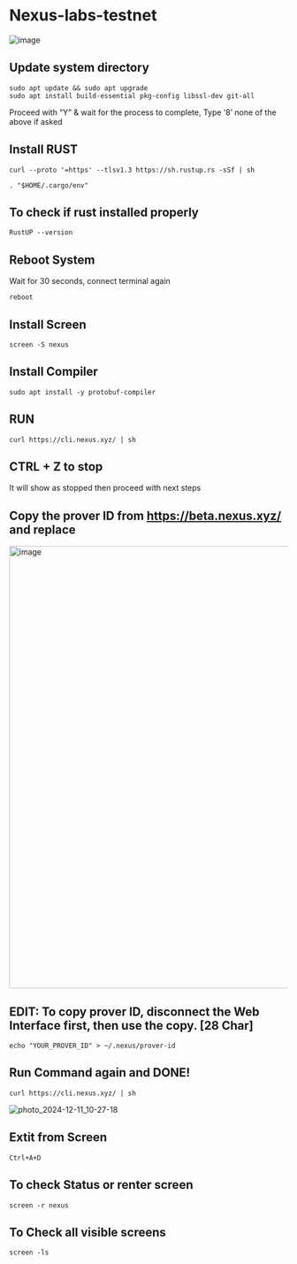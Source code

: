 # Nexus-labs-testnet

![image](https://github.com/user-attachments/assets/bf2fe42c-d56a-451a-89ba-9b13f56c8157)

Update system directory
-----------------------


```
sudo apt update && sudo apt upgrade
sudo apt install build-essential pkg-config libssl-dev git-all
```


Proceed with “Y” & wait for the process to complete, Type ‘8’ none of the above if asked





Install RUST
------------

```
curl --proto '=https' --tlsv1.3 https://sh.rustup.rs -sSf | sh
```
```
. "$HOME/.cargo/env"
```
To check if rust installed properly
-----------------------------------
```
RustUP --version
```
Reboot System
-------------

Wait for 30 seconds, connect terminal again

```
reboot
```

Install Screen
---------------
```
screen -S nexus
```

Install Compiler
---------------
```
sudo apt install -y protobuf-compiler
```


RUN
---

```
curl https://cli.nexus.xyz/ | sh
```


CTRL + Z to stop
----------------

It will show as stopped then proceed with next steps




Copy the prover ID from https://beta.nexus.xyz/ and replace
-----------------------------------------------------------

<img width="800" alt="image" src="https://github.com/user-attachments/assets/e7d75be4-b977-4567-866f-c10580d09c7b">




EDIT: To copy prover ID, disconnect the Web Interface first, then use the copy. [28 Char]
--------------------------------------------------------------------------------------------------------------------------------

```
echo "YOUR_PROVER_ID" > ~/.nexus/prover-id
```




Run Command again and DONE!
----------------------------

```
curl https://cli.nexus.xyz/ | sh
```
![photo_2024-12-11_10-27-18](https://github.com/user-attachments/assets/d67f39fa-c7da-45ed-bad7-22ded04a067b)


Extit from Screen 
------------------

```
Ctrl+A+D

```

To check Status or renter screen
-----------

```
screen -r nexus

```

To Check all visible screens
-------------
```
screen -ls

```
